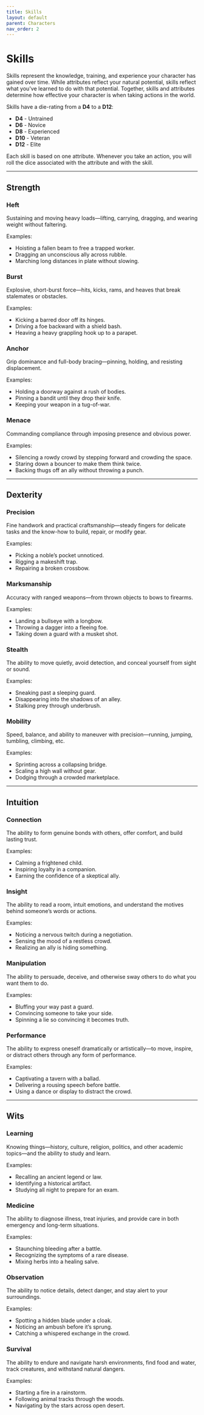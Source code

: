 ```yaml
---
title: Skills
layout: default
parent: Characters
nav_order: 2
---
```

# Skills
Skills represent the knowledge, training, and experience your character has gained over time. While attributes reflect your natural potential, skills reflect what you've learned to do with that potential. Together, skills and attributes determine how effective your character is when taking actions in the world.

Skills have a die-rating from a **D4** to a **D12**:
- **D4** - Untrained
- **D6** - Novice
- **D8** - Experienced
- **D10** - Veteran
- **D12** - Elite

Each skill is based on one attribute. Whenever you take an action, you will roll the dice associated with the attribute and with the skill.

---

## Strength

### Heft
Sustaining and moving heavy loads—lifting, carrying, dragging, and wearing weight without faltering.

Examples:
- Hoisting a fallen beam to free a trapped worker.
- Dragging an unconscious ally across rubble.
- Marching long distances in plate without slowing.

### Burst
Explosive, short-burst force—hits, kicks, rams, and heaves that break stalemates or obstacles.

Examples:
- Kicking a barred door off its hinges.
- Driving a foe backward with a shield bash.
- Heaving a heavy grappling hook up to a parapet.

### Anchor
Grip dominance and full-body bracing—pinning, holding, and resisting displacement.

Examples:
- Holding a doorway against a rush of bodies.
- Pinning a bandit until they drop their knife.
- Keeping your weapon in a tug-of-war.

### Menace
Commanding compliance through imposing presence and obvious power.

Examples:
- Silencing a rowdy crowd by stepping forward and crowding the space.
- Staring down a bouncer to make them think twice.
- Backing thugs off an ally without throwing a punch.

---

## Dexterity

### Precision
Fine handwork and practical craftsmanship—steady fingers for delicate tasks and the know-how to build, repair, or modify gear.

Examples:
- Picking a noble’s pocket unnoticed.
- Rigging a makeshift trap.
- Repairing a broken crossbow.

### Marksmanship
Accuracy with ranged weapons—from thrown objects to bows to firearms.

Examples:
- Landing a bullseye with a longbow.
- Throwing a dagger into a fleeing foe.
- Taking down a guard with a musket shot.

### Stealth
The ability to move quietly, avoid detection, and conceal yourself from sight or sound.

Examples:
- Sneaking past a sleeping guard.
- Disappearing into the shadows of an alley.
- Stalking prey through underbrush.

### Mobility
Speed, balance, and ability to maneuver with precision—running, jumping, tumbling, climbing, etc.

Examples:
- Sprinting across a collapsing bridge.
- Scaling a high wall without gear.
- Dodging through a crowded marketplace.

---

## Intuition

### Connection
The ability to form genuine bonds with others, offer comfort, and build lasting trust.

Examples:
- Calming a frightened child.
- Inspiring loyalty in a companion.
- Earning the confidence of a skeptical ally.

### Insight
The ability to read a room, intuit emotions, and understand the motives behind someone’s words or actions.

Examples:
- Noticing a nervous twitch during a negotiation.
- Sensing the mood of a restless crowd.
- Realizing an ally is hiding something.

### Manipulation
The ability to persuade, deceive, and otherwise sway others to do what you want them to do.

Examples:
- Bluffing your way past a guard.
- Convincing someone to take your side.
- Spinning a lie so convincing it becomes truth.

### Performance
The ability to express oneself dramatically or artistically—to move, inspire, or distract others through any form of performance.

Examples:
- Captivating a tavern with a ballad.
- Delivering a rousing speech before battle.
- Using a dance or display to distract the crowd.

---

## Wits

### Learning
Knowing things—history, culture, religion, politics, and other academic topics—and the ability to study and learn.

Examples:
- Recalling an ancient legend or law.
- Identifying a historical artifact.
- Studying all night to prepare for an exam.

### Medicine
The ability to diagnose illness, treat injuries, and provide care in both emergency and long-term situations.

Examples:
- Staunching bleeding after a battle.
- Recognizing the symptoms of a rare disease.
- Mixing herbs into a healing salve.

### Observation
The ability to notice details, detect danger, and stay alert to your surroundings.

Examples:
- Spotting a hidden blade under a cloak.
- Noticing an ambush before it’s sprung.
- Catching a whispered exchange in the crowd.

### Survival
The ability to endure and navigate harsh environments, find food and water, track creatures, and withstand natural dangers.

Examples:
- Starting a fire in a rainstorm.
- Following animal tracks through the woods.
- Navigating by the stars across open desert.
